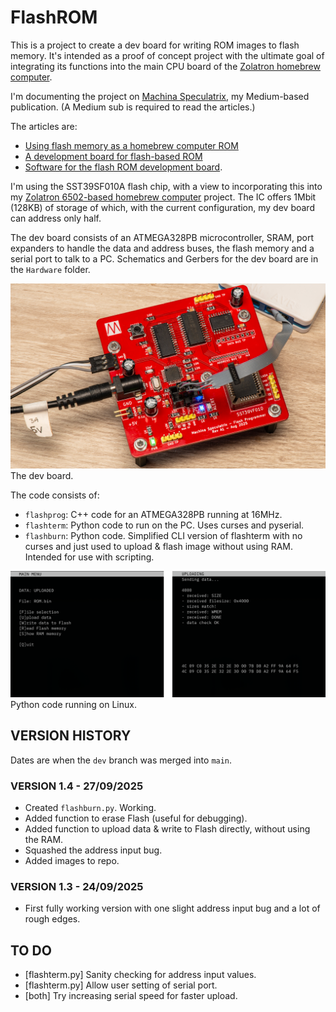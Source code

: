 # FlashROM

This is a project to create a dev board for writing ROM images to flash memory. It's intended as a proof of concept project with the ultimate goal of integrating its functions into the main CPU board of the [Zolatron homebrew computer](https://medium.com/machina-speculatrix/subpage/0b8cf602629b).

I'm documenting the project on [Machina Speculatrix](https://medium.com/machina-speculatrix), my Medium-based publication. (A Medium sub is required to read the articles.)

The articles are:

- [Using flash memory as a homebrew computer ROM](https://medium.com/machina-speculatrix/using-flash-memory-as-a-homebrew-computer-rom-6c459e0632cc)
- [A development board for flash-based ROM](https://medium.com/machina-speculatrix/a-development-board-for-flash-based-rom-d9f2fdf9bcad)
- [Software for the flash ROM development board](https://medium.com/machina-speculatrix/software-for-the-flash-rom-development-board-8913ffe00429).

I'm using the SST39SF010A flash chip, with a view to incorporating this into my [Zolatron 6502-based homebrew computer](https://medium.com/machina-speculatrix/subpage/0b8cf602629b) project. The IC offers 1Mbit (128KB) of storage of which, with the current configuration, my dev board can address only half.

The dev board consists of an ATMEGA328PB microcontroller, SRAM, port expanders to handle the data and address buses, the flash memory and a serial port to talk to a PC. Schematics and Gerbers for the dev board are in the `Hardware` folder.

![Development board](img/FlashROM_dev_board.jpg)The dev board.

The code consists of:

- `flashprog`: C++ code for an ATMEGA328PB running at 16MHz.
- `flashterm`: Python code to run on the PC. Uses curses and pyserial.
- `flashburn`: Python code. Simplified CLI version of flashterm with no curses and just used to upload & flash image without using RAM. Intended for use with scripting.

![Screenshots](img/FlashROM-screengrabs-1.png)Python code running on Linux.

## VERSION HISTORY

Dates are when the `dev` branch was merged into `main`.

### VERSION 1.4 - 27/09/2025

- Created `flashburn.py`. Working.
- Added function to erase Flash (useful for debugging).
- Added function to upload data & write to Flash directly, without using the RAM.
- Squashed the address input bug.
- Added images to repo.

### VERSION 1.3 - 24/09/2025

- First fully working version with one slight address input bug and a lot of rough edges.

## TO DO

- [flashterm.py] Sanity checking for address input values.
- [flashterm.py] Allow user setting of serial port.
- [both] Try increasing serial speed for faster upload.
